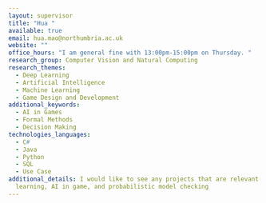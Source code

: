 ```yaml
---
layout: supervisor
title: "Hua "
available: true
email: hua.mao@northumbria.ac.uk
website: ""
office_hours: "I am general fine with 13:00pm-15:00pm on Thursday. "
research_group: Computer Vision and Natural Computing
research_themes:
  - Deep Learning
  - Artificial Intelligence
  - Machine Learning
  - Game Design and Development
additional_keywords:
  - AI in Games
  - Formal Methods
  - Decision Making
technologies_languages:
  - C#
  - Java
  - Python
  - SQL
  - Use Case
additional_details: I would like to see any projects that are relevant to deep
  learning, AI in game, and probabilistic model checking
---
```

